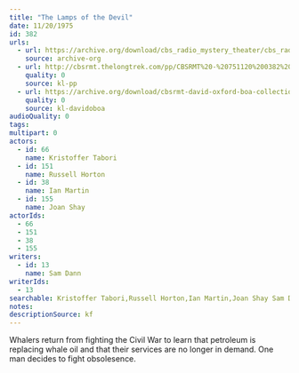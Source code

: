 ```yaml
---
title: "The Lamps of the Devil"
date: 11/20/1975
id: 382
urls: 
  - url: https://archive.org/download/cbs_radio_mystery_theater/cbs_radio_mystery_theater-0351-0400.zip/cbs_radio_mystery_theater-0351-0400%2Fcbsrmt_0382_lamps_of_the_devil.mp3
    source: archive-org
  - url: http://cbsrmt.thelongtrek.com/pp/CBSRMT%20-%20751120%200382%20The%20Lamps%20of%20the%20Devil_pp.mp3
    quality: 0
    source: kl-pp
  - url: https://archive.org/download/cbsrmt-david-oxford-boa-collection/CBSRMT-751120-0382-The-Lamps-of-the-Devil-(128-44)_WBBM-JE-{BoA}.mp3
    quality: 0
    source: kl-davidoboa
audioQuality: 0
tags: 
multipart: 0
actors:  
  - id: 66
    name: Kristoffer Tabori  
  - id: 151
    name: Russell Horton  
  - id: 38
    name: Ian Martin  
  - id: 155
    name: Joan Shay
actorIds:  
  - 66  
  - 151  
  - 38  
  - 155
writers:  
  - id: 13
    name: Sam Dann
writerIds:  
  - 13
searchable: Kristoffer Tabori,Russell Horton,Ian Martin,Joan Shay Sam Dann
notes: 
descriptionSource: kf
---
```

Whalers return from fighting the Civil War to learn that petroleum is replacing whale oil and that their services are no longer in demand. One man decides to fight obsolesence.